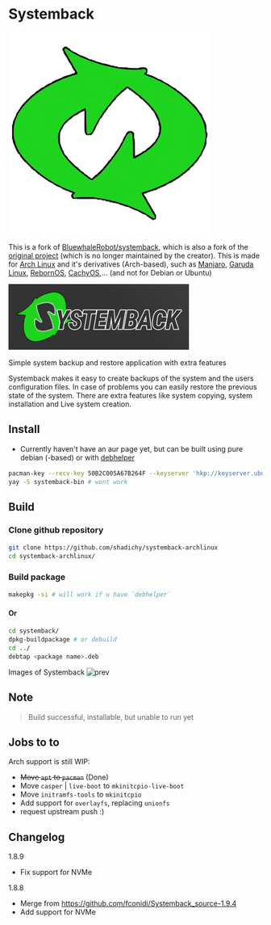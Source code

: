 # Systemback

![Systemback-logo](./systemback/logo.png)

This is a fork of [BluewhaleRobot/systemback](https://github.com/BluewhaleRobot/systemback), which is also a fork of the [original project](https://launchpad.net/systemback) (which is no longer maintained by the creator). This is made for [Arch Linux](http://archlinux.org/) and it's derivatives (Arch-based), such as [Manjaro](https://manjaro.org), [Garuda Linux](http://garudalinux.org/), [RebornOS](https://rebornos.org), [CachyOS](https://cachyos.org),... (and not for Debian or Ubuntu)

![SB](./systemback/systemback.png)

Simple system backup and restore application with extra features

Systemback makes it easy to create backups of the system and the users configuration files. In case of problems you can easily restore the previous state of the system. There are extra features like system copying, system installation and Live system creation.

## Install

* Currently haven't have an aur page yet, but can be built using pure debian (-based) or with [debhelper](https://aur.archlinux.org/packages/debhelper)

```bash
pacman-key --recv-key 50B2C005A67B264F --keyserver 'hkp://keyserver.ubuntu.com:80'
yay -S systemback-bin # wont work
```

## Build

### Clone github repository

```bash
git clone https://github.com/shadichy/systemback-archlinux
cd systemback-archlinux/
```

### Build package

```bash
makepkg -si # will work if u have `debhelper`
```

#### Or

```bash
cd systemback/
dpkg-buildpackage # or debuild
cd ../
debtap <package name>.deb
```

Images of Systemback
![prev](https://www.unixmen.com/wp-content/uploads/2014/07/Systemback_010.png)

## Note

> Build successful, installable, but unable to run yet

## Jobs to to

Arch support is still WIP:

* ~~Move `apt` to `pacman`~~ (Done)
* Move `casper` | `live-boot` to `mkinitcpio-live-boot`
* Move `initramfs-tools` to `mkinitcpio`
* Add support for `overlayfs`, replacing `unionfs`
* request upstream push :)

## Changelog

1.8.9

* Fix support for NVMe

1.8.8

* Merge from <https://github.com/fconidi/Systemback_source-1.9.4>
* Add support for NVMe
